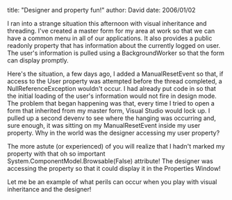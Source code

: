 
title: "Designer and property fun!"
author: David
date: 2006/01/02

<P>I ran into a strange situation this afternoon with visual inheritance and threading. I've created&nbsp;a master&nbsp;form for my area at work so that we can have a common menu in all of our applications. It also provides a public readonly property that has information about the currently logged on user. The user's information is pulled using a BackgroundWorker so that the form can display promptly.</P>
<P>Here's the situation, a few days ago, I added a ManualResetEvent so that, if access to the User property was attempted before the thread completed, a NullReferenceException wouldn't occur. I had already put code in so that the initial loading of the user's information would not fire in design mode. The problem that began happening was that, every time I tried to open a form that inherited from my master form, Visual Studio would lock up. I pulled up a second devenv to see where the hanging was occurring and, sure enough, it was sitting on my ManualResetEvent inside my user property. Why in the world was the designer accessing my user property?</P>
<P>The more astute (or experienced) of you will realize that I hadn't marked my property with that oh so important System.ComponentModel.Browsable(False) attribute! The designer was accessing the property so that it could display it in the Properties Window!</P>
<P>Let me be an example of what perils can occur when you play with visual inheritance and the designer!</P>
